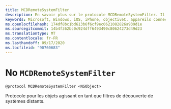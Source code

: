 ```yaml
---
title: MCDRemoteSystemFilter
description: En savoir plus sur le protocole MCDRemoteSystemFilter. Il s’agit d’un protocole pour les objets qui jouent le rôle de filtres de découverte de systèmes distants.
keywords: Microsoft, Windows, iOS, iPhone, objectiveC, appareils connectés, projet Rome
ms.openlocfilehash: 174df8bc1bd613b6f6cf9ec0621082826a939d1e
ms.sourcegitcommit: 14b4f362bc0c924dff6493490c80624273d49d23
ms.translationtype: MT
ms.contentlocale: fr-FR
ms.lasthandoff: 09/17/2020
ms.locfileid: "90760683"
---
```

# <a name="protocol-mcdremotesystemfilter"></a>No `MCDRemoteSystemFilter`

```
@protocol MCDRemoteSystemFilter <NSObject>
```

Protocole pour les objets agissant en tant que filtres de découverte de systèmes distants.
